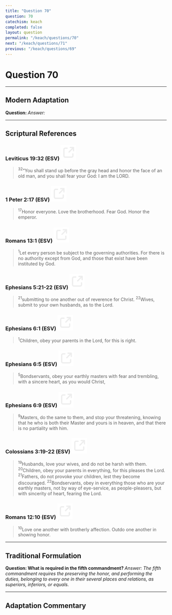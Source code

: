 ```yaml
---
title: "Question 70"
question: 70
catechism: keach
completed: false
layout: question
permalink: "/keach/questions/70"
next: "/keach/questions/71"
previous: "/keach/questions/69"
---
```

# Question 70
---
## Modern Adaptation
<strong>
    Question:
</strong>

<em>
    Answer:
</em>

---
## Scriptural References
### Leviticus 19:32 (ESV) <a href="https://biblegateway.com/passage/?search=Leviticus+19%3A32&version=ESV"><img src="/assets/svg/link.svg"/></a>
> <sup>32</sup>“You shall stand up before the gray head and honor the face of an old man, and you shall fear your God: I am the LORD.

### 1 Peter 2:17 (ESV) <a href="https://biblegateway.com/passage/?search=1+Peter+2%3A17&version=ESV"><img src="/assets/svg/link.svg"/></a>
> <sup>17</sup>Honor everyone. Love the brotherhood. Fear God. Honor the emperor.

### Romans 13:1 (ESV) <a href="https://biblegateway.com/passage/?search=Romans+13%3A1&version=ESV"><img src="/assets/svg/link.svg"/></a>
> <sup>1</sup>Let every person be subject to the governing authorities. For there is no authority except from God, and those that exist have been instituted by God.

### Ephesians 5:21-22 (ESV) <a href="https://biblegateway.com/passage/?search=Ephesians+5%3A21-22&version=ESV"><img src="/assets/svg/link.svg"/></a>
> <sup>21</sup>submitting to one another out of reverence for Christ.
> <sup>22</sup>Wives, submit to your own husbands, as to the Lord.

### Ephesians 6:1 (ESV) <a href="https://biblegateway.com/passage/?search=Ephesians+6%3A1&version=ESV"><img src="/assets/svg/link.svg"/></a>
> <sup>1</sup>Children, obey your parents in the Lord, for this is right.

### Ephesians 6:5 (ESV) <a href="https://biblegateway.com/passage/?search=Ephesians+6%3A5&version=ESV"><img src="/assets/svg/link.svg"/></a>
> <sup>5</sup>Bondservants, obey your earthly masters with fear and trembling, with a sincere heart, as you would Christ,

### Ephesians 6:9 (ESV) <a href="https://biblegateway.com/passage/?search=Ephesians+6%3A9&version=ESV"><img src="/assets/svg/link.svg"/></a>
> <sup>9</sup>Masters, do the same to them, and stop your threatening, knowing that he who is both their Master and yours is in heaven, and that there is no partiality with him.

### Colossians 3:19-22 (ESV) <a href="https://biblegateway.com/passage/?search=Colossians+3%3A19-22&version=ESV"><img src="/assets/svg/link.svg"/></a>
> <sup>19</sup>Husbands, love your wives, and do not be harsh with them.
> <sup>20</sup>Children, obey your parents in everything, for this pleases the Lord.
> <sup>21</sup>Fathers, do not provoke your children, lest they become discouraged.
> <sup>22</sup>Bondservants, obey in everything those who are your earthly masters, not by way of eye-service, as people-pleasers, but with sincerity of heart, fearing the Lord.

### Romans 12:10 (ESV) <a href="https://biblegateway.com/passage/?search=Romans+12%3A10&version=ESV"><img src="/assets/svg/link.svg"/></a>
> <sup>10</sup>Love one another with brotherly affection. Outdo one another in showing honor.

---
## Traditional Formulation
<strong>
    Question: What is required in the fifth commandment?
</strong>

<em>
    Answer: The fifth commandment requires the preserving the honor, and performing the duties, belonging to every one in their several places and relations, as superiors, inferiors, or equals.
</em>

---
## Adaptation Commentary
